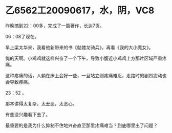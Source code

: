 # 乙6562工20090617，水，阴，VC8

昨晚搞到22：00多，完成了一篇著作，长达7页。

06：08了现在。

早上梁太华来，我看他新带来的书《骷髅龙骑兵》。再看《我的大小魔女》。

俺的天啊。小鸡鸡就这样兴奋了一个下午，导致小腹近小鸡鸡上方那片区域严重疼痛。

这种疼痛的话，人躺在床上会好一些，一旦站立则疼痛难忍，走路时的剧烈震动也会导致疼痛。

23：52 。

那本讲得太复杂，太丑恶，太恶心。

有些没兴趣看下去了。

最重要的是我为什么抑制不住地兴奋直至那里疼痛难当？到底哪里出了问题？

